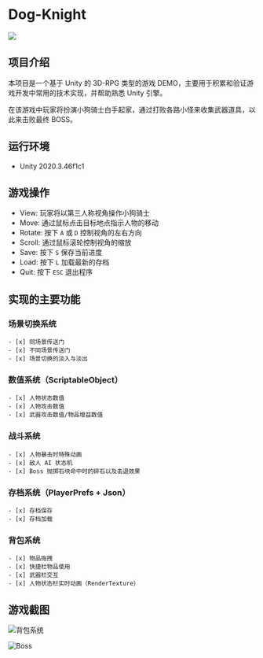 # Dog-Knight
![](https://anya-1308928365.cos.ap-nanjing.myqcloud.com/blog/QQ图片20230628222123.png)

## 项目介绍
本项目是一个基于 Unity 的 3D-RPG 类型的游戏 DEMO，主要用于积累和验证游戏开发中常用的技术实现，并帮助熟悉 Unity 引擎。

在该游戏中玩家将扮演小狗骑士白手起家，通过打败各路小怪来收集武器道具，以此来击败最终 BOSS。

## 运行环境
- Unity 2020.3.46f1c1

## 游戏操作
- View: 玩家将以第三人称视角操作小狗骑士
- Move: 通过鼠标点击目标地点指示人物的移动
- Rotate: 按下 ```A``` 或 ```D``` 控制视角的左右方向
- Scroll: 通过鼠标滚轮控制视角的缩放
- Save: 按下 ```S``` 保存当前进度
- Load: 按下 ```L``` 加载最新的存档
- Quit: 按下 ```ESC``` 退出程序

## 实现的主要功能

### 场景切换系统
    - [x] 同场景传送门
    - [x] 不同场景传送门
    - [x] 场景切换的淡入与淡出
### 数值系统（ScriptableObject）
    - [x] 人物状态数值
    - [x] 人物攻击数值
    - [x] 武器攻击数值/物品增益数值
### 战斗系统
    - [x] 人物暴击时特殊动画
    - [x] 敌人 AI 状态机
    - [x] Boss 抛掷石块命中时的碎石以及击退效果
### 存档系统（PlayerPrefs + Json）
    - [x] 存档保存
    - [x] 存档加载
### 背包系统
    - [x] 物品拖拽
    - [x] 快捷栏物品使用
    - [x] 武器栏交互
    - [x] 人物状态栏实时动画（RenderTexture）

## 游戏截图
![背包系统](https://anya-1308928365.cos.ap-nanjing.myqcloud.com/blog/QQ图片20230628230355.png)

![Boss](https://anya-1308928365.cos.ap-nanjing.myqcloud.com/blog/QQ图片20230628230733.png)

